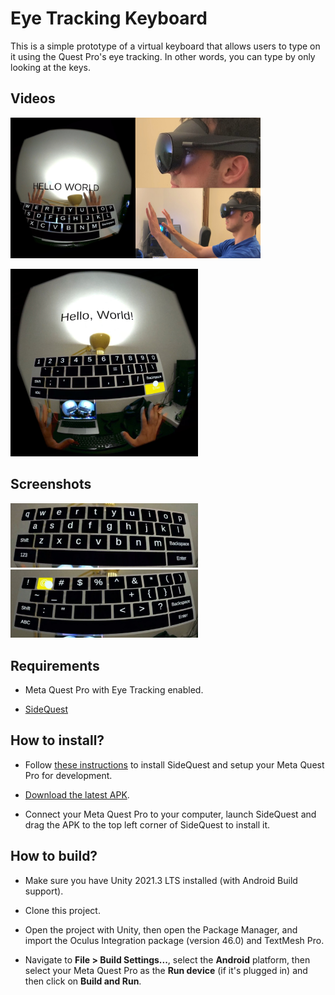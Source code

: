 # Eye Tracking Keyboard

This is a simple prototype of a virtual keyboard that allows users to type on it using the Quest Pro's eye tracking. In other words, you can type by only looking at the keys.

## Videos

<a href="https://youtu.be/F_BDJ5TxftQ"><img src="Images/video.jpg" width="400"/></a>

<a href="https://www.youtube.com/shorts/UP1_-Ttc7CA"><img src="Images/video2.jpg" width="300"/></a>

## Screenshots

<img src="Images/screenshot1.jpg" width="300"/>

<img src="Images/screenshot2.jpg" width="300"/>

## Requirements

 - Meta Quest Pro with Eye Tracking enabled.
 
 - [SideQuest](https://sidequestvr.com)

## How to install?

- Follow [these instructions](https://sidequestvr.com/setup-howto) to install SideQuest and setup your Meta Quest Pro for development.

- [Download the latest APK](https://github.com/fabio914/EyeTrackingKeyboard/releases/latest/download/build.apk).

- Connect your Meta Quest Pro to your computer, launch SideQuest and drag the APK to the top left corner of SideQuest to install it.

## How to build?

 - Make sure you have Unity 2021.3 LTS installed (with Android Build support).

 - Clone this project.

 - Open the project with Unity, then open the Package Manager, and import the Oculus Integration package (version 46.0) and TextMesh Pro.

 - Navigate to **File > Build Settings...**, select the **Android** platform, then select your Meta Quest Pro as the **Run device** (if it's plugged in) and then click on **Build and Run**.
